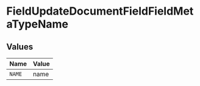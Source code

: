 # FieldUpdateDocumentFieldFieldMetaTypeName


## Values

| Name   | Value  |
| ------ | ------ |
| `NAME` | name   |